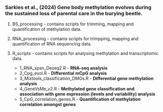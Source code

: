 ### Sarkies et al., (2024) Gene body methylation evolves during the sustained loss of parental care in the burying beetle.

1. BS_processing - contains scripts for trimming, mapping and quantification of methylation data.
    
3. RNA_processing - contains scripts for trimpping, mapping and quantification of RNA sequencing data.
   
5. R_scripts - contains scripts for analysing methylation and transcriptomic data.
   - 1_RNA_xpsn_Deseq2.R - **RNA-seq analysis**
   - 2_Cpg_evol.R - **Differential mCpG analysis**
   - 3_Mixtools_classification_DMGs.R - **Differential gene methylation analysis**
   - 4_GeneVsMe_v2.R - **Methylated gene classification and association with gene expression (levels and variability) analysis**
   - 5_CpG_correlation_genes.R - **Quantification of methylation correlation amongst genes**


